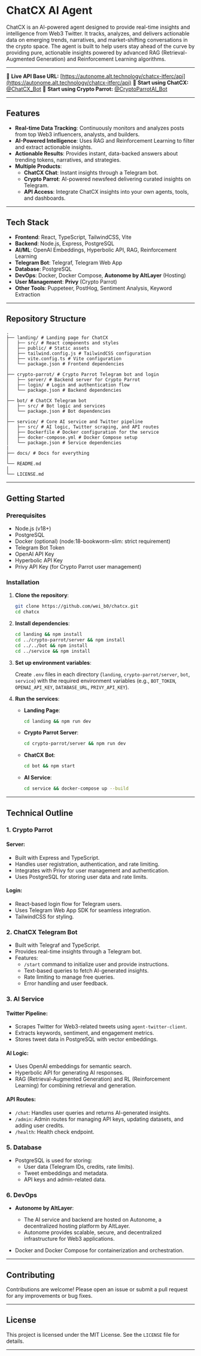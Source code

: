 # ChatCX AI Agent

ChatCX is an AI-powered agent designed to provide real-time insights and intelligence from Web3 Twitter. It tracks, analyzes, and delivers actionable data on emerging trends, narratives, and market-shifting conversations in the crypto space. The agent is built to help users stay ahead of the curve by providing pure, actionable insights powered by advanced RAG (Retrieval-Augmented Generation) and Reinforcement Learning algorithms.

---

🔗 **Live API Base URL:** [https://autonome.alt.technology/chatcx-itferc/api](https://autonome.alt.technology/chatcx-itferc/api)
📢 **Start using ChatCX:** [@ChatCX_Bot](https://t.me/ChatCX_Bot)
📢 **Start using Crypto Parrot:** [@CryptoParrotAI_Bot](https://t.me/CryptoParrotAI_Bot)

---

## Features

- **Real-time Data Tracking**: Continuously monitors and analyzes posts from top Web3 influencers, analysts, and builders.
- **AI-Powered Intelligence**: Uses RAG and Reinforcement Learning to filter and extract actionable insights.
- **Actionable Results**: Provides instant, data-backed answers about trending tokens, narratives, and strategies.
- **Multiple Products**:
  - **ChatCX Chat**: Instant insights through a Telegram bot.
  - **Crypto Parrot**: AI-powered newsfeed delivering curated insights on Telegram.
  - **API Access**: Integrate ChatCX insights into your own agents, tools, and dashboards.

---

## Tech Stack

- **Frontend**: React, TypeScript, TailwindCSS, Vite
- **Backend**: Node.js, Express, PostgreSQL
- **AI/ML**: OpenAI Embeddings, Hyperbolic API, RAG, Reinforcement Learning
- **Telegram Bot**: Telegraf, Telegram Web App
- **Database**: PostgreSQL
- **DevOps**: Docker, Docker Compose, **Autonome by AltLayer** (Hosting)
- **User Management**: **Privy** (Crypto Parrot)
- **Other Tools**: Puppeteer, PostHog, Sentiment Analysis, Keyword Extraction

---

## Repository Structure

```
.
├── landing/ # Landing page for ChatCX
│   ├── src/ # React components and styles
│   ├── public/ # Static assets
│   ├── tailwind.config.js # TailwindCSS configuration
│   ├── vite.config.ts # Vite configuration
│   └── package.json # Frontend dependencies
│
├── crypto-parrot/ # Crypto Parrot Telegram bot and login
│   ├── server/ # Backend server for Crypto Parrot
│   ├── login/ # Login and authentication flow
│   └── package.json # Backend dependencies
│
├── bot/ # ChatCX Telegram bot
│   ├── src/ # Bot logic and services
│   └── package.json # Bot dependencies
│
├── service/ # Core AI service and Twitter pipeline
│   ├── src/ # AI logic, Twitter scraping, and API routes
│   ├── Dockerfile # Docker configuration for the service
│   ├── docker-compose.yml # Docker Compose setup
│   └── package.json # Service dependencies
|
├── docs/ # Docs for everything
│
└── README.md
│
└── LICENSE.md
```

---

## Getting Started

### Prerequisites

- Node.js (v18+)
- PostgreSQL
- Docker (optional) (node:18-bookworm-slim: strict requirement)
- Telegram Bot Token
- OpenAI API Key
- Hyperbolic API Key
- Privy API Key (for Crypto Parrot user management)

### Installation

1. **Clone the repository**:

   ```bash
   git clone https://github.com/wei_b0/chatcx.git
   cd chatcx
   ```

2. **Install dependencies**:

   ```bash
   cd landing && npm install
   cd ../crypto-parrot/server && npm install
   cd ../../bot && npm install
   cd ../service && npm install
   ```

3. **Set up environment variables**:

   Create `.env` files in each directory (`landing`, `crypto-parrot/server`, `bot`, `service`) with the required environment variables (e.g., `BOT_TOKEN`, `OPENAI_API_KEY`, `DATABASE_URL`, `PRIVY_API_KEY`).

4. **Run the services**:

   - **Landing Page**:

     ```bash
     cd landing && npm run dev
     ```

   - **Crypto Parrot Server**:

     ```bash
     cd crypto-parrot/server && npm run dev
     ```

   - **ChatCX Bot**:

     ```bash
     cd bot && npm start
     ```

   - **AI Service**:

     ```bash
     cd service && docker-compose up --build
     ```

---

## Technical Outline

### 1. Crypto Parrot

#### Server:

- Built with Express and TypeScript.
- Handles user registration, authentication, and rate limiting.
- Integrates with Privy for user management and authentication.
- Uses PostgreSQL for storing user data and rate limits.

#### Login:

- React-based login flow for Telegram users.
- Uses Telegram Web App SDK for seamless integration.
- TailwindCSS for styling.

### 2. ChatCX Telegram Bot

- Built with Telegraf and TypeScript.
- Provides real-time insights through a Telegram bot.
- Features:
  - `/start` command to initialize user and provide instructions.
  - Text-based queries to fetch AI-generated insights.
  - Rate limiting to manage free queries.
  - Error handling and user feedback.

### 3. AI Service

#### Twitter Pipeline:

- Scrapes Twitter for Web3-related tweets using `agent-twitter-client`.
- Extracts keywords, sentiment, and engagement metrics.
- Stores tweet data in PostgreSQL with vector embeddings.

#### AI Logic:

- Uses OpenAI embeddings for semantic search.
- Hyperbolic API for generating AI responses.
- RAG (Retrieval-Augmented Generation) and RL (Reinforcement Learning) for combining retrieval and generation.

#### API Routes:

- `/chat`: Handles user queries and returns AI-generated insights.
- `/admin`: Admin routes for managing API keys, updating datasets, and adding user credits.
- `/health`: Health check endpoint.

### 5. Database

- PostgreSQL is used for storing:
  - User data (Telegram IDs, credits, rate limits).
  - Tweet embeddings and metadata.
  - API keys and admin-related data.

### 6. DevOps

- **Autonome by AltLayer**:

  - The AI service and backend are hosted on Autonome, a decentralized hosting platform by AltLayer.
  - Autonome provides scalable, secure, and decentralized infrastructure for Web3 applications.

- Docker and Docker Compose for containerization and orchestration.

---

## Contributing

Contributions are welcome! Please open an issue or submit a pull request for any improvements or bug fixes.

---

## License

This project is licensed under the MIT License. See the `LICENSE` file for details.

---

